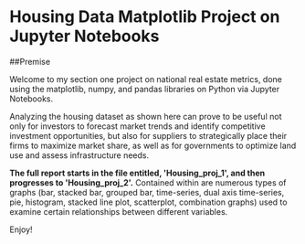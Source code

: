# Housing Data Matplotlib Project on Jupyter Notebooks

##Premise

Welcome to my section one project on national real estate metrics, done using the matplotlib, numpy, and pandas libraries on Python via Jupyter Notebooks.

Analyzing the housing dataset as shown here can prove to be useful not only for investors to forecast market trends and identify competitive investment opportunities, but also for suppliers to strategically place their firms to maximize market share, as well as for governments to optimize land use and assess infrastructure needs.

**The full report starts in the file entitled, 'Housing_proj_1', and then progresses to 'Housing_proj_2'.** Contained within are numerous types of graphs (bar, stacked bar, grouped bar, time-series, dual axis time-series, pie, histogram, stacked line plot, scatterplot, combination graphs) used to examine certain relationships between different variables.

Enjoy!
